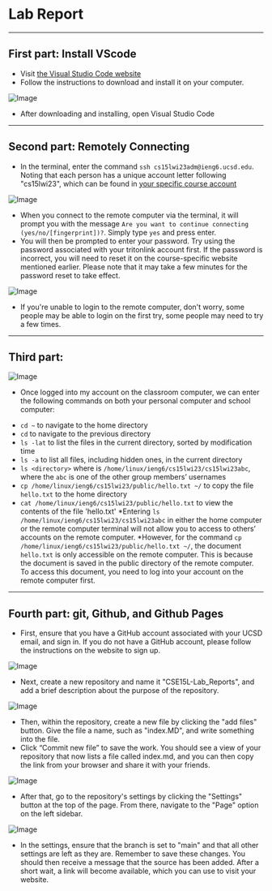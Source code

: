 # Lab Report
---

## First part: Install VScode

* Visit [the Visual Studio Code website](https://code.visualstudio.com/)
* Follow the instructions to download and install it on your computer.

![Image](Images/1.png)

* After downloading and installing, open Visual Studio Code

---

## Second part: Remotely Connecting

* In the terminal, enter the command `ssh cs15lwi23adm@ieng6.ucsd.edu`.
Noting that each person has a unique account letter following "cs15lwi23", which can be found in [your specific course account](https://sdacs.ucsd.edu/~icc/index.php)

![Image](Images/2.png)

* When you connect to the remote computer via the terminal, it will prompt you with the message `Are you want to continue connecting (yes/no/[fingerprint])?`. Simply type `yes` and press enter.
* You will then be prompted to enter your password. Try using the password associated with your tritonlink account first. If the password is incorrect, you will need to reset it on the course-specific website mentioned earlier. Please note that it may take a few minutes for the password reset to take effect.

![Image](Images/3.png)

* If you're unable to login to the remote computer, don't worry, some people may be able to login on the first try, some people may need to try a few times.
---
## Third part:
![Image](Images/resubmitVersion.png)

* Once logged into my account on the classroom computer, we can enter the following commands on both your personal computer and school computer:
- `cd ~` to navigate to the home directory
- `cd` to navigate to the previous directory
- `ls -lat` to list the files in the current directory, sorted by modification time
- `ls -a` to list all files, including hidden ones, in the current directory
- `ls <directory>` where <directory> is `/home/linux/ieng6/cs15lwi23/cs15lwi23abc`, where the `abc` is one of the other group members’ usernames
- `cp /home/linux/ieng6/cs15lwi23/public/hello.txt ~/` to copy the file `hello.txt` to the home directory
- `cat /home/linux/ieng6/cs15lwi23/public/hello.txt` to view the contents of the file 'hello.txt'
*Entering `ls /home/linux/ieng6/cs15lwi23/cs15lwi23abc` in either the home computer or the remote computer terminal will not allow you to access to others’ accounts on the remote computer. 
*However, for the command `cp /home/linux/ieng6/cs15lwi23/public/hello.txt ~/`, the document `hello.txt` is only accessible on the remote computer. This is because the document is saved in the public directory of the remote computer. To access this document, you need to log into your account on the remote computer first.
---

## Fourth part: git, Github, and Github Pages

* First, ensure that you have a GitHub account associated with your UCSD email, and sign in. If you do not have a GitHub account, please follow the instructions on the website to sign up.

![Image](Images/7.png)

* Next, create a new repository and name it "CSE15L-Lab_Reports", and add a brief description about the purpose of the repository.

![Image](Images/8.png)

* Then, within the repository, create a new file by clicking the "add files" button. Give the file a name, such as "index.MD", and write something into the file.
* Click “Commit new file” to save the work. You should see a view of your repository that now lists a file called index.md, and you can then copy the link from your browser and share it with your friends. 

![Image](Images/9.png)

* After that, go to the repository's settings by clicking the "Settings" button at the top of the page. From there, navigate to the "Page" option on the left sidebar.

![Image](Images/10.png)

* In the settings, ensure that the branch is set to "main" and that all other settings are left as they are. Remember to save these changes.
You should then receive a message that the source has been added. After a short wait, a link will become available, which you can use to visit your website.

